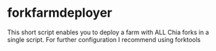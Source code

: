 # forkfarmdeployer
This short script enables you to deploy a farm with ALL Chia forks in a single script. For further configuration I recommend using forktools
